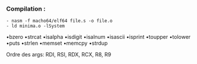 ### Compilation :
	- nasm -f macho64/elf64 file.s -o file.o
	- ld minima.o -lSystem

•bzero
•strcat
•isalpha
•isdigit
•isalnum
•isascii
•isprint
•toupper
•tolower
•puts
•strlen
•memset
•memcpy
•strdup

Ordre des args:
RDI, RSI, RDX, RCX, R8, R9

